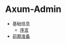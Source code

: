 # Axum-Admin

- 基础信息
  - [序言](src/chapter_01/chapter_1_1.md)
- [前期准备](chapter_02/chapter_2_1.md)  

